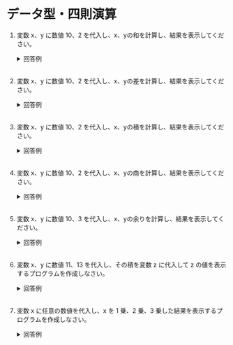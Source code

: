 # データ型・四則演算
1. 変数 x、y に数値 10、2 を代入し、x、yの和を計算し、結果を表示してください。

	<details><summary>回答例</summary><div>
		
	```
	int x = 10;
	int y = 2;
	System.out.println(x + y);
	```
		
	</div></details>
	
	<br>
	
2. 変数 x、y に数値 10、2 を代入し、x、yの差を計算し、結果を表示してください。

	<details><summary>回答例</summary><div>
		
	```
	int x = 10;
	int y = 2;
	System.out.println(x - y);
	```
		
	</div></details>
	
	<br>
	
3. 変数 x、y に数値 10、2 を代入し、x、yの積を計算し、結果を表示してください。

	<details><summary>回答例</summary><div>
		
	```
	int x = 10;
	int y = 2;
	System.out.println(x * y);
	```
		
	</div></details>
	
	<br>
	
4. 変数 x、y に数値 10、2 を代入し、x、yの商を計算し、結果を表示してください。

	<details><summary>回答例</summary><div>
		
	```
	int x = 10;
	int y = 2;
	System.out.println(x / y);
	```
		
	</div></details>
	
	<br>
	
5. 変数 x、y に数値 10、3 を代入し、x、yの余りを計算し、結果を表示してください。

	<details><summary>回答例</summary><div>
		
	```
	int x = 10;
	int y = 3;
	System.out.println(x % y);
	```
		
	</div></details>
	
	<br>
	
6. 変数 x、y に数値 11、13 を代入し、その積を変数 z に代入して z の値を表示するプログラムを作成しなさい。

	<details><summary>回答例</summary><div>
		
	```
	int x = 11;
	int y = 13;
	int z = x * y;
	System.out.println(z);
	```
		
	</div></details>
	
	<br>
	
7. 変数 x に任意の数値を代入し、x を 1 乗、2 乗、3 乗した結果を表示するプログラムを作成しなさい。

	<details><summary>回答例</summary><div>
		
	```
	int x = 2;
	System.out.println(x);
	System.out.println(x * x);
	System.out.println(x * x * x);
    // 下記の方法でも表示することができます。
  	System.out.println(Math.pow(x, 1));
	System.out.println(Math.pow(x, 2));
   	System.out.println(Math.pow(x, 3));
	```
		
	</div></details>
	
	<br>
